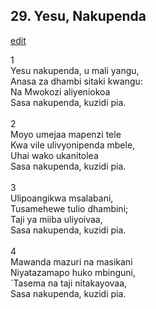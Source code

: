## 29. Yesu, Nakupenda
[edit](https://docs.google.com/document/d/1Z0dXj20I6gvBjsr4kzGZLmnyKzlVruK4/edit?mode=html)



1\
Yesu nakupenda, u mali yangu,\
Anasa za dhambi sitaki kwangu:\
Na Mwokozi aliyeniokoa\
Sasa nakupenda, kuzidi pia.\
\
2\
Moyo umejaa mapenzi tele\
Kwa vile ulivyonipenda mbele,\
Uhai wako ukanitolea\
Sasa nakupenda, kuzidi pia.\
\
3\
Ulipoangikwa msalabani,\
Tusamehewe tulio dhambini;\
Taji ya miiba uliyoivaa,\
Sasa nakupenda, kuzidi pia.\
\
4\
Mawanda mazuri na masikani\
Niyatazamapo huko mbinguni,\
\`Tasema na taji nitakayovaa,\
Sasa nakupenda, kuzidi pia.
